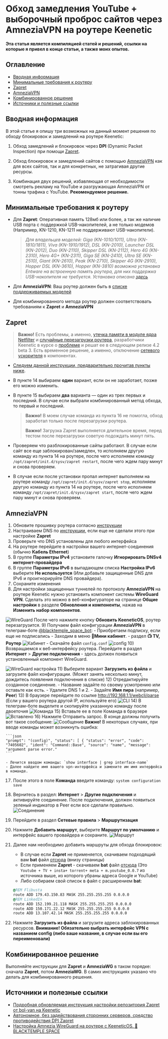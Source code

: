 # Обход замедления YouTube + выборочный проброс сайтов через AmneziaVPN на роутере Keenetic

**Эта статья является компиляцией статей и решений, ссылки на которые я привел в конце статьи, а также моих опытов.**

## Оглавление

- [Вводная информация](#вводная-информация)
- [Минимальные требования к роутеру](#минимальные-требования-к-роутеру)
- [Zapret](#zapret)
- [AmneziaVPN](#amneziavpn)
- [Комбинированное решение](#комбинированное-решение)
- [Источники и полезные ссылки](#источники-и-полезные-ссылки)

## Вводная информация

В этой статье я опишу три возможных на данный момент решения по обходу блокировок и замедлений на роутере Keenetic:

1) Обход замедлений и блокировок через **DPI** (Dynamic Packet Inspection) при помощи [Zapret](https://github.com/bol-van/zapret).

2) Обход блокировок и замедлений сайтов с помощью [AmneziaVPN](https://amnezia.org/) как для всех сайтов, так и для конкретных, не затрагивая другие ресурсы.

3) Комбинация двух решений, избавляющая от необходимости смотреть рекламу на YouTube и разгружающая AmneziaVPN от тонны трафика с YouTube. **Рекомендуемое решение.**

## Минимальные требования к роутеру

- Для **Zapret**: Оперативная память 128мб или более, а так же наличие USB порта с поддержкой USB-накопителей, а не только модемов (Например, KN-1210, KN-1211 не поддерживают USB-накопители).

     > *Для владельцев моделей: Giga (KN-1010/1011), Ultra (KN-1810/1811), Viva (KN-1910/1912), DSL (KN-2010), Launcher DSL (KN-2012), Duo (KN-2110), Skipper DSL (KN-2112), Hero 4G (KN-2310), Hero 4G+ (KN-2311), Giga SE (KN-2410), Ultra SE (KN-2510), Giant (KN-2610), Peak (KN-2710), Skipper 4G (KN-2910), Hopper DSL (KN-3610), Hopper (KN-3810) возможна установка Entware на встроенную память роутера, для них поддержка USB-накопителя не требуется. Установка описана [здесь](https://help.keenetic.com/hc/ru/articles/360021888880-Установка-OPKG-Entware-на-встроенную-память-роутера)*

- Для **AmneziaVPN**: Ваш роутер должен быть в [списке поддерживаемых моделей](https://forum.keenetic.com/topic/17772-%D0%B6%D1%83%D1%80%D0%BD%D0%B0%D0%BB-%D0%B8%D0%B7%D0%BC%D0%B5%D0%BD%D0%B5%D0%BD%D0%B8%D0%B9-42/)

- Для комбинированного метода роутер должен соответствовать требованиям к **Zapret** и **AmneziaVPN**

## Zapret

> **Важно!** Есть проблемы, а именно, [утечка памяти в модуле ядра Netfilter](https://github.com/bol-van/zapret/issues/311) и [случайные перезагрузки роутера](https://github.com/bol-van/zapret/issues/306), разработчики Keenetic в курсе о [проблеме](https://forum.keenetic.com/topic/18656-утечка-памяти-kn-1811-417/?do=findComment&comment=187392) и решат ее в следующем релизе 4.2 beta 3. Есть временное решение, а именно, отключение [сетевого ускорителя](https://help.keenetic.com/hc/ru/articles/214470905-Сетевой-ускоритель) в компонентах.

- [Следуем данной инструкции, предварительно прочитав пункты ниже](https://github.com/nikrays/Zapret-on-Keenetic/blob/master/readme.md).
- В пункте 14 выбираем **один** вариант, если он не заработает, позже его можно изменить.
- В пункте 15 выбираем **два** варианта — один из трех первых и последний. В случае если выбрали комбинированный метод обхода, то первый и последний.

    > **Важно!** В моем случае команда из пункта 16 не помогла, обход заработал только после перезагрузки роутера.
    >
    > **Важно!** Загрузка Zapret выполняется длительное время, перед тестом после перезагрузки советую подождать минут пять.

- Проверяем что разблокированные сайты работают. В случае если сайт все еще заблокирован/замедлен, то исполняем другую команду из пункта 14 на роутере, после чего исполняем команду `/opt/zapret/init.d/sysv/zapret restart`, после чего ждем пару минут и снова проверяем.

- В случае если после установки пропал интернет выполняем на роутере команду `/opt/zapret/init.d/sysv/zapret stop`, исполняем другую команду из пункта 14 на роутере, после чего исполняем команду `/opt/zapret/init.d/sysv/zapret start`, после чего ждем пару минут и снова проверяем.

## AmneziaVPN

1) Обновите прошивку роутера согласно [инструкции](https://help.keenetic.com/hc/ru/articles/4402712117138-Установка-тестовой-сборки-KeeneticOS)
2) Настраиваем DNS по [инструкции](https://help.keenetic.com/hc/ru/articles/360007687159-Прокси-серверы-DNS-over-TLS-и-DNS-over-HTTPS-для-шифрования-DNS-запросов), если еще не сделали этого при настройке **Zapret**
3) Проверьте что DNS установлены для любого интерфейса
4) На роутере перейдите в настройки вашего интернет-соединения (обычно **Кабель Ethernet**)
5) В группе **Параметры IPv4** установите галочку **Игнорировать DNSv4 интернет-провайдера**
6) В группе **Параметры IPv6** в выпадающем списка **Настройка IPv6** выберите **Не используется** (Или добавьте защищенные DNS для IPv6 и проигнорируйте DNS провайдера).
7) Сохраните изменения
8) Для настройки защищенных туннелей по протоколу **AmneziaVPN** на роутере Keenetic нужно установить компонент системы **WireGuard VPN**. Сделать это можно в веб-конфигураторе на странице **Общие настройки** в разделе **Обновления и компоненты**, нажав на **Изменить набор компонентов**.

![WireGuard](https://help.keenetic.com/hc/article_attachments/360006616999)
После чего нажмите кнопку **Обновить KeeneticOS**, роутер перезагрузится.
9) Получаем файл конфигурации **AmneziaVPN** в телеграм-боте [@blacktemple_space_bot](https://t.me/blacktemple_space_bot):
    - Приобретаем подписку, если еще не подписались
    - Заходим в меню **🧧Мини кабинет**. - раздел **📺 TV, Роутер**
    ![Кабинет](https://telegra.ph/file/c28d61478c4fb3ff4ad6a.png)
    - Скачайте файл `config.conf`
    ![config](https://telegra.ph/file/c7f22b9f88c2dfbf2c86e.png)
10) Возвращаемся к веб-интерфейсу роутера. Перейдите в раздел **Интернет** > **Другие подключения** - здесь должен появиться установленный компонент WireGuard.

![WireGuard настройка](https://help.keenetic.com/hc/article_attachments/360006601060)
11) Выберите вариант **Загрузить из файла** и загрузите файл конфигурации. (Может занять несколько минут, дождитесь появления подключения в списке)
12) Отредактируйте созданное соединение.
    - Название задайте по своему усмотрению или оставьте как есть.
    - Удалите DNS 1 и 2.
    - Задайте **Имя пира** (например, **Peer**)
13) В браузере перейдите по ссылке <http://192.168.1.1/webcli/parse> (Если у вашего роутера другой IP, используйте его)
![CLI](https://telegra.ph/file/811927fdf040358bd8750.png)
14) В телеграм-боте выделите и скопируйте указанную команду после двоеточия
![Команда](https://telegra.ph/file/41b4ad6cd4d29e892f529.png)
15) Вставьте ее в поле Команда в браузере
![Вставлено](https://telegra.ph/file/21eb5150810ffb575626b.png)
16) Нажмите Отправить запрос.
    В конце должны получить вот такое сообщение:
    ![Сообщение](https://telegra.ph/file/9cf1bc6ff8b382c30488a.png)
    **Важно!** В некоторых случаях, при вводе команды может возникнуть ошибка:

    ```json
    "prompt": "(config)", "status": [ { "status": "error", "code": "7405602", "ident": "Command::Base", "source": "name", "message": "argument parse error."
    ```

    - Лечится вводом команды: `show interface | grep interface-name`
    - Далее найдите имя вашего vpn-интерфейса и замените им имя интерфейса в команде.
17) После этого в поле **Команда** введите команду: `system configuration save`
18) Вернитесь в раздел: **Интернет** > **Другие подключения** и активируйте соединение. После подключения, должен появиться зеленый индикатор в Peer если все сделали правильно.
![Соединение](https://telegra.ph/file/8a0a45c3f98d6d166cbd9.png)
19) Перейдите в раздел **Сетевые правила** > **Маршрутизация**
20) Нажмите **Добавить маршрут**, выберите **Маршрут по умолчанию** и интерфейс вашего провайдера и сохраните.
![Маршрут](https://telegra.ph/file/f06961102f5720df07b44.png)
21) Далее нам необходимо добавить маршруты для обхода блокировок:
    - В случае если **Zapret** не применяется, скачиваем подходящий вам **bat** файл [отсюда](https://rockblack.su/vpn/dopolnitelno/diapazon-ip-adresov) (внизу страницы)
    - Если применяем **Zapret** - скачиваем **bat** файл [отсюда](/no_youtube_insta_meta_torrent_0.0.7.bat) (Это `Youtube + TV + insta+ torrent+ meta + m.youtube_0.0.7` из источника выше, из которого убраны адреса Google и YouTube)
    - Либо собираем свой список в файл с расширением **bat**:

    ```bat
    @REM Flibusta
    route ADD 179.43.150.83 MASK 255.255.255.255 0.0.0.0
    @REM LinkedIn
    route ADD 152.199.21.118 MASK 255.255.255.255 0.0.0.0
    route ADD 150.171.22.12 MASK 255.255.255.255 0.0.0.0
    route ADD 13.107.42.14 MASK 255.255.255.255 0.0.0.0
    ```

22) Нажмите **Загрузить из файла** и загрузите адреса заблокированных ресурсов. **Внимание! Обязательно выбрать интерфейс VPN с названием config (либо ваше название, в случае если вы его переименовали)**

## Комбинированное решение

Выполняйте инструкции для **Zapret** и **AmneziaWG** в таком порядке: сначала **Zapret**, потом **AmneziaWG**. В самих инструкциях указано что делать для комбинированного решения.

## Источники и полезные ссылки

- [Подробная обновляемая инструкция настройки репозитория Zapret от bol-van на Keenetic](https://github.com/nikrays/Zapret-on-Keenetic/tree/master)
- [Автономное, без задействования сторонних серверов, средство противодействия DPI Zapret](https://github.com/bol-van/zapret)
- [Настройка Amnezia WireGuard на роутере с KeeneticOS. 🧧BLACKTEMPLE.SPACE](https://telegra.ph/Nastrojka-Amnezia-WireGuard-na-routere-s-KeeneticOS-BLACKTEMPLESPACE-08-19)
